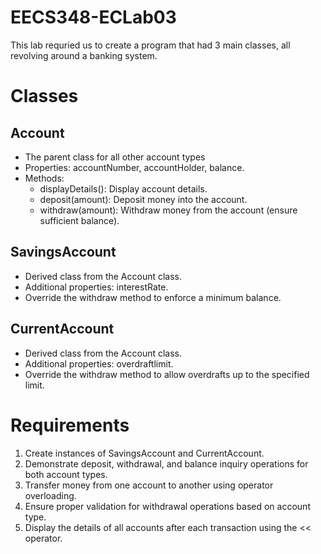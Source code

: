 # EECS348-ECLab03

This lab requried us to create a program that had 3 main classes, all revolving around a banking system.

# Classes
## Account
- The parent class for all other account types
- Properties: accountNumber, accountHolder, balance.
- Methods:
    - displayDetails(): Display account details.
    - deposit(amount): Deposit money into the account.
    - withdraw(amount): Withdraw money from the account (ensure sufficient balance).

## SavingsAccount
- Derived class from the Account class.
- Additional properties: interestRate.  
- Override the withdraw method to enforce a minimum balance.

## CurrentAccount
- Derived class from the Account class.
- Additional properties: overdraftlimit. 
- Override the withdraw method to allow overdrafts up to the specified limit.

# Requirements
1. Create instances of SavingsAccount and CurrentAccount.  
2. Demonstrate deposit, withdrawal, and balance inquiry operations for both account types.
3. Transfer money from one account to another using operator overloading.
4. Ensure proper validation for withdrawal operations based on account type.
5. Display the details of all accounts after each transaction using the << operator.
